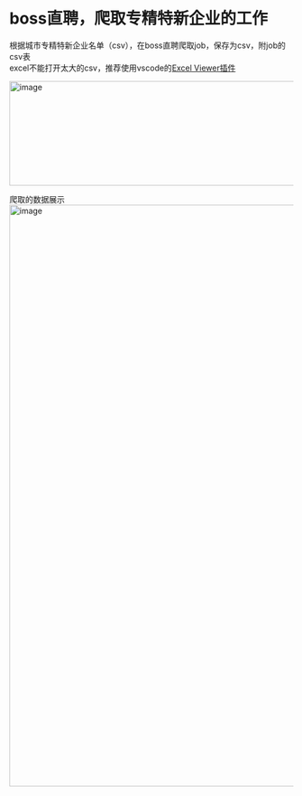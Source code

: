 # boss直聘，爬取专精特新企业的工作
根据城市专精特新企业名单（csv），在boss直聘爬取job，保存为csv，附job的csv表   
excel不能打开太大的csv，推荐使用vscode的[Excel Viewer插件](https://marketplace.visualstudio.com/items?itemName=GrapeCity.gc-excelviewer)

<img width="967" height="185" alt="image" src="https://github.com/user-attachments/assets/d96eca85-5b8b-4da4-8f03-7ee9b3b2e684" />    

爬取的数据展示  
<img width="1562" height="1030" alt="image" src="https://github.com/user-attachments/assets/4f5f4ca4-c7bc-463d-8fcd-15f7bd4836c0" />


